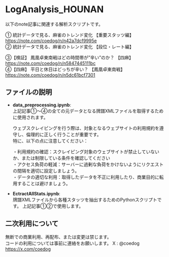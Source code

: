 # LogAnalysis_HOUNAN

以下のnote記事に関連する解析スクリプトです。 
  
① 統計データで見る、麻雀のトレンド変化 【重要スタッツ編】  
https://note.com/coedog/n/n42a7dcf9995e  
② 統計データで見る、麻雀のトレンド変化 【段位・レート編】  
  
③【検証】 鳳凰卓東南戦はどの時間帯が”辛い”のか？ 【四麻】  
https://note.com/coedog/n/n5847445111bc  
④【四麻】 平日と休日はどっちが辛い？ 【鳳凰卓東南戦】  
https://note.com/coedog/n/n5dc61bcf7301  
  
  
## ファイルの説明
- **data_preprocessing.ipynb**:  
  上記記事①〜④の全ての元データとなる牌譜XMLファイルを取得するために使用されます。  
    
  ウェブスクレイピングを行う際は、対象となるウェブサイトの利用規約を遵守し、倫理的に正しく行うことが重要です。  
  特に、以下の点に注意してください：
    
  ・利用規約の確認：スクレイピング対象のウェブサイトが禁止していないか、または制限している条件を確認してください  
  ・アクセス負荷の軽減：サーバーに過剰な負荷をかけないようにリクエストの間隔を適切に設定しましょう。  
  ・データの適切な利用：取得したデータを不正に利用したり、商業目的に転用することは避けましょう。  

- **EctractAllStats.ipynb**:  
  牌譜XMLファイルから各種スタッツを抽出するためのPythonスクリプトです。
  上記記事①②で使用します。

## 二次利用について
無断での商業利用、再配布、または変更は禁じます。  
コードの利用については事前に連絡をお願いします。
X : @coedog https://x.com/coedog
